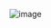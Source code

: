 ![image](https://user-images.githubusercontent.com/77222540/215506795-79f1e859-d2cc-41fb-9f22-86395e656ba1.png)
